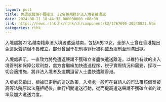 ```yaml
---
layout: post
title: 免遣返聲請不獲確立　22名越南籍非法入境者被遣返
date: 2024-08-21 18:44:35.000000000 +08:00
link: https://news.rthk.hk/rthk/ch/component/k2/1767090-20240821.htm
categories: rthk
---
```


入境處將22名越南籍非法入境者遣返越南，包括9男13女，全部人士曾在香港提出免遣返聲請但不獲確立，部分曾因干犯刑事罪行被判監及服刑至刑滿出獄。

入境處表示，一直致力將免遣返聲請不獲確立者盡快遣送離港，以維持有效的出入境管制和保障公眾利益，處方會繼續加快遣送程序，視乎實際情況和需要，採取一切合適措施，將非法入境者及逾期逗留人士盡快遣離香港。

入境處又指出，根據已更新的遣送政策，入境處一般可在聲請人的司法覆核個案被高等法院原訟法庭拒絕後，執行相關遣送行動，從而提高遣送聲請不獲確立者的效率及加大遣送力度。
